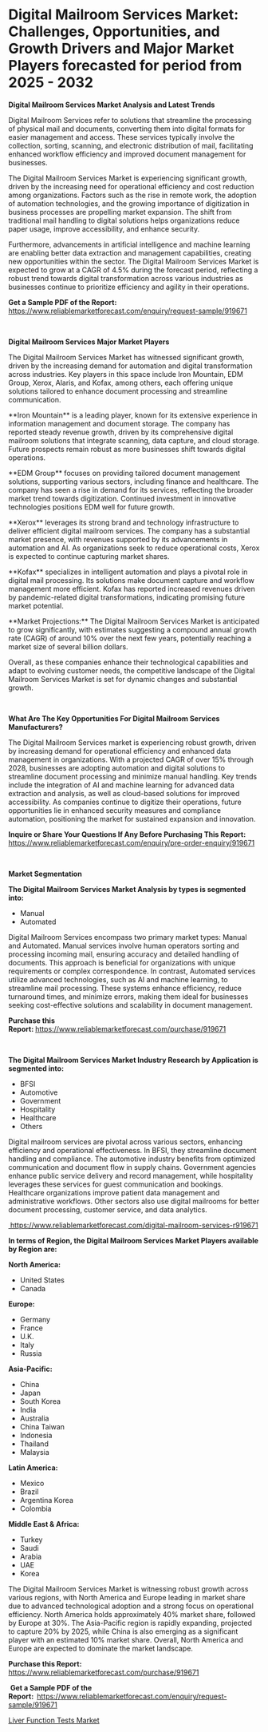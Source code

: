 <p><h1>Digital Mailroom Services Market: Challenges, Opportunities, and Growth Drivers and Major Market Players forecasted for period from 2025 - 2032</h1></p><p><strong>Digital Mailroom Services Market Analysis and Latest Trends</strong></p>
<p><p>Digital Mailroom Services refer to solutions that streamline the processing of physical mail and documents, converting them into digital formats for easier management and access. These services typically involve the collection, sorting, scanning, and electronic distribution of mail, facilitating enhanced workflow efficiency and improved document management for businesses.</p><p>The Digital Mailroom Services Market is experiencing significant growth, driven by the increasing need for operational efficiency and cost reduction among organizations. Factors such as the rise in remote work, the adoption of automation technologies, and the growing importance of digitization in business processes are propelling market expansion. The shift from traditional mail handling to digital solutions helps organizations reduce paper usage, improve accessibility, and enhance security.</p><p>Furthermore, advancements in artificial intelligence and machine learning are enabling better data extraction and management capabilities, creating new opportunities within the sector. The Digital Mailroom Services Market is expected to grow at a CAGR of 4.5% during the forecast period, reflecting a robust trend towards digital transformation across various industries as businesses continue to prioritize efficiency and agility in their operations.</p></p>
<p><strong>Get a Sample PDF of the Report:&nbsp;</strong> <a href="https://www.reliablemarketforecast.com/enquiry/request-sample/919671?utm_campaign=2721&utm_medium=2&utm_source=Github&utm_content=ia&utm_term=06032025&utm_id=digital-mailroom-services">https://www.reliablemarketforecast.com/enquiry/request-sample/919671</a></p>
<p>&nbsp;</p>
<p><strong>Digital Mailroom Services Major Market Players</strong></p>
<p><p>The Digital Mailroom Services Market has witnessed significant growth, driven by the increasing demand for automation and digital transformation across industries. Key players in this space include Iron Mountain, EDM Group, Xerox, Alaris, and Kofax, among others, each offering unique solutions tailored to enhance document processing and streamline communication.</p><p>**Iron Mountain** is a leading player, known for its extensive experience in information management and document storage. The company has reported steady revenue growth, driven by its comprehensive digital mailroom solutions that integrate scanning, data capture, and cloud storage. Future prospects remain robust as more businesses shift towards digital operations.</p><p>**EDM Group** focuses on providing tailored document management solutions, supporting various sectors, including finance and healthcare. The company has seen a rise in demand for its services, reflecting the broader market trend towards digitization. Continued investment in innovative technologies positions EDM well for future growth.</p><p>**Xerox** leverages its strong brand and technology infrastructure to deliver efficient digital mailroom services. The company has a substantial market presence, with revenues supported by its advancements in automation and AI. As organizations seek to reduce operational costs, Xerox is expected to continue capturing market shares.</p><p>**Kofax** specializes in intelligent automation and plays a pivotal role in digital mail processing. Its solutions make document capture and workflow management more efficient. Kofax has reported increased revenues driven by pandemic-related digital transformations, indicating promising future market potential.</p><p>**Market Projections:** The Digital Mailroom Services Market is anticipated to grow significantly, with estimates suggesting a compound annual growth rate (CAGR) of around 10% over the next few years, potentially reaching a market size of several billion dollars.</p><p>Overall, as these companies enhance their technological capabilities and adapt to evolving customer needs, the competitive landscape of the Digital Mailroom Services Market is set for dynamic changes and substantial growth.</p></p>
<p>&nbsp;</p>
<p><strong>What Are The Key Opportunities For Digital Mailroom Services Manufacturers?</strong></p>
<p><p>The Digital Mailroom Services market is experiencing robust growth, driven by increasing demand for operational efficiency and enhanced data management in organizations. With a projected CAGR of over 15% through 2028, businesses are adopting automation and digital solutions to streamline document processing and minimize manual handling. Key trends include the integration of AI and machine learning for advanced data extraction and analysis, as well as cloud-based solutions for improved accessibility. As companies continue to digitize their operations, future opportunities lie in enhanced security measures and compliance automation, positioning the market for sustained expansion and innovation.</p></p>
<p><strong>Inquire or Share Your Questions If Any Before Purchasing This Report:</strong> <a href="https://www.reliablemarketforecast.com/enquiry/pre-order-enquiry/919671?utm_campaign=2721&utm_medium=2&utm_source=Github&utm_content=ia&utm_term=06032025&utm_id=digital-mailroom-services">https://www.reliablemarketforecast.com/enquiry/pre-order-enquiry/919671</a></p>
<p>&nbsp;</p>
<p><strong>Market Segmentation</strong></p>
<p><strong>The Digital Mailroom Services Market Analysis by types is segmented into:</strong></p>
<p><ul><li>Manual</li><li>Automated</li></ul></p>
<p><p>Digital Mailroom Services encompass two primary market types: Manual and Automated. Manual services involve human operators sorting and processing incoming mail, ensuring accuracy and detailed handling of documents. This approach is beneficial for organizations with unique requirements or complex correspondence. In contrast, Automated services utilize advanced technologies, such as AI and machine learning, to streamline mail processing. These systems enhance efficiency, reduce turnaround times, and minimize errors, making them ideal for businesses seeking cost-effective solutions and scalability in document management.</p></p>
<p><strong>Purchase this Report:&nbsp;</strong><a href="https://www.reliablemarketforecast.com/purchase/919671?utm_campaign=2721&utm_medium=2&utm_source=Github&utm_content=ia&utm_term=06032025&utm_id=digital-mailroom-services">https://www.reliablemarketforecast.com/purchase/919671</a></p>
<p>&nbsp;</p>
<p><strong>The Digital Mailroom Services Market Industry Research by Application is segmented into:</strong></p>
<p><ul><li>BFSI</li><li>Automotive</li><li>Government</li><li>Hospitality</li><li>Healthcare</li><li>Others</li></ul></p>
<p><p>Digital mailroom services are pivotal across various sectors, enhancing efficiency and operational effectiveness. In BFSI, they streamline document handling and compliance. The automotive industry benefits from optimized communication and document flow in supply chains. Government agencies enhance public service delivery and record management, while hospitality leverages these services for guest communication and bookings. Healthcare organizations improve patient data management and administrative workflows. Other sectors also use digital mailrooms for better document processing, customer service, and data analytics.</p></p>
<p><a href="https://www.reliablemarketforecast.com/digital-mailroom-services-r919671?utm_campaign=2721&utm_medium=2&utm_source=Github&utm_content=ia&utm_term=06032025&utm_id=digital-mailroom-services">&nbsp;https://www.reliablemarketforecast.com/digital-mailroom-services-r919671</a></p>
<p><strong>In terms of Region, the Digital Mailroom Services Market Players available by Region are:</strong></p>
<p>
    <p> <strong> North America: </strong>
        <ul>
            <li>United States</li>
            <li>Canada</li>
        </ul>
        </p> 
    <p> <strong> Europe: </strong>
        <ul>
            <li>Germany</li>
            <li>France</li>
            <li>U.K.</li>
            <li>Italy</li>
            <li>Russia</li>
        </ul>
        </p> 
    <p> <strong> Asia-Pacific: </strong>
        <ul>
            <li>China</li>
            <li>Japan</li>
            <li>South Korea</li>
            <li>India</li>
            <li>Australia</li>
            <li>China Taiwan</li>
            <li>Indonesia</li>
            <li>Thailand</li>
            <li>Malaysia</li>
        </ul>
        </p> 
    <p> <strong> Latin America: </strong>
        <ul>
            <li>Mexico</li>
            <li>Brazil</li>
            <li>Argentina Korea</li>
            <li>Colombia</li>
        </ul>
        </p> 
    <p> <strong> Middle East & Africa: </strong>
        <ul>
            <li>Turkey</li>
            <li>Saudi</li>
            <li>Arabia</li>
            <li>UAE</li>
            <li>Korea</li>
        </ul>
    </p>
    </p>
<p><p>The Digital Mailroom Services Market is witnessing robust growth across various regions, with North America and Europe leading in market share due to advanced technological adoption and a strong focus on operational efficiency. North America holds approximately 40% market share, followed by Europe at 30%. The Asia-Pacific region is rapidly expanding, projected to capture 20% by 2025, while China is also emerging as a significant player with an estimated 10% market share. Overall, North America and Europe are expected to dominate the market landscape.</p></p>
<p><strong>Purchase this Report: </strong><a href="https://www.reliablemarketforecast.com/purchase/919671?utm_campaign=2721&utm_medium=2&utm_source=Github&utm_content=ia&utm_term=06032025&utm_id=digital-mailroom-services">https://www.reliablemarketforecast.com/purchase/919671</a></p>
<p>&nbsp;<strong>Get a Sample PDF of the Report:&nbsp;&nbsp;</strong><a href="https://www.reliablemarketforecast.com/enquiry/request-sample/919671?utm_campaign=2721&utm_medium=2&utm_source=Github&utm_content=ia&utm_term=06032025&utm_id=digital-mailroom-services">https://www.reliablemarketforecast.com/enquiry/request-sample/919671</a></p>
<p><strong></strong></p>
<p><p><a href="https://github.com/oliveroste6/Market-Research-Report-List-1/blob/main/liver-function-tests-market.md?utm_campaign=2721&utm_medium=2&utm_source=Github&utm_content=ia&utm_term=06032025&utm_id=digital-mailroom-services">Liver Function Tests Market</a></p></p>